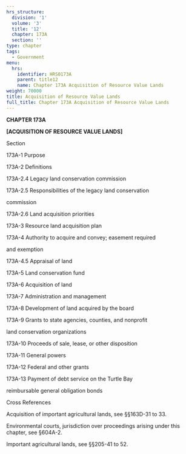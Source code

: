 ```yaml
---
hrs_structure:
  division: '1'
  volume: '3'
  title: '12'
  chapter: 173A
  section: ''
type: chapter
tags:
  - Government
menu:
  hrs:
    identifier: HRS0173A
    parent: title12
    name: Chapter 173A Acquisition of Resource Value Lands
weight: 70000
title: Acquisition of Resource Value Lands
full_title: Chapter 173A Acquisition of Resource Value Lands
---
```

**CHAPTER 173A**

**[ACQUISITION OF RESOURCE VALUE LANDS]**

Section

173A-1 Purpose

173A-2 Definitions

173A-2.4 Legacy land conservation commission

173A-2.5 Responsibilities of the legacy land conservation

commission

173A-2.6 Land acquisition priorities

173A-3 Resource land acquisition plan

173A-4 Authority to acquire and convey; easement required

and exemption

173A-4.5 Appraisal of land

173A-5 Land conservation fund

173A-6 Acquisition of land

173A-7 Administration and management

173A-8 Development of land acquired by the board

173A-9 Grants to state agencies, counties, and nonprofit

land conservation organizations

173A-10 Proceeds of sale, lease, or other disposition

173A-11 General powers

173A-12 Federal and other grants

173A-13 Payment of debt service on the Turtle Bay

reimbursable general obligation bonds

Cross References

Acquisition of important agricultural lands, see §§163D-31 to 33.

Environmental courts, jurisdiction over proceedings arising under this chapter, see §604A-2.

Important agricultural lands, see §§205-41 to 52.